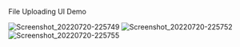 File Uploading UI Demo

![Screenshot_20220720-225749](https://user-images.githubusercontent.com/88751768/180040722-c87d3ce7-8108-4a3a-acfe-5b56b09bb2d5.png)
![Screenshot_20220720-225752](https://user-images.githubusercontent.com/88751768/180040716-86bf037b-5183-462a-b1f5-a8e8d180278f.png)
![Screenshot_20220720-225755](https://user-images.githubusercontent.com/88751768/180040725-15b63a79-8cfa-406b-a8ad-efff0f58aabd.png)


